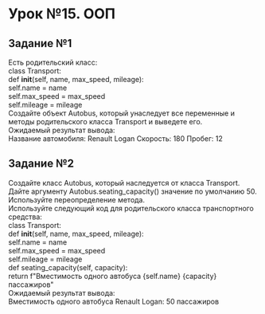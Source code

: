 # Урок №15. ООП
## Задание №1
Есть родительский класс:   
class Transport:   
   def __init__(self, name, max_speed, mileage):   
       self.name = name   
       self.max_speed = max_speed   
       self.mileage = mileage   
Создайте объект Autobus, который унаследует все переменные и методы родительского класса Transport и выведете его.   
Ожидаемый результат вывода:   
Название автомобиля: Renault Logan Скорость: 180 Пробег: 12

## Задание №2
Создайте класс Autobus, который наследуется от класса Transport.   
Дайте аргументу Autobus.seating_capacity() значение по умолчанию 50.   
Используйте переопределение метода.   
Используйте следующий код для родительского класса транспортного средства:   
class Transport:   
  def __init__(self, name, max_speed, mileage):   
    self.name = name   
    self.max_speed = max_speed   
    self.mileage = mileage   
  def seating_capacity(self, capacity):   
    return f"Вместимость одного автобуса {self.name}  {capacity} пассажиров"   
Ожидаемый результат вывода:   
Вместимость одного автобуса Renault Logan: 50 пассажиров 

